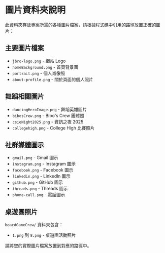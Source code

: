 # 圖片資料夾說明

此資料夾存放專案所需的各種圖片檔案，請根據程式碼中引用的路徑放置正確的圖片：

## 主要圖片檔案

- `jbro-logo.png` - 網站 Logo
- `homeBackground.png` - 首頁背景圖
- `portrait.png` - 個人肖像照
- `about-profile.png` - 關於頁面的個人照片

## 舞蹈相關圖片

- `dancingHeroImage.png` - 舞蹈英雄圖片
- `bibosCrew.png` - Bibo's Crew 團體照
- `csieNight2025.png` - 資訊之夜 2025
- `collegehigh.png` - College High 比賽照片

## 社群媒體圖示

- `gmail.png` - Gmail 圖示
- `instagram.png` - Instagram 圖示
- `facebook.png` - Facebook 圖示
- `linkedin.png` - LinkedIn 圖示
- `github.png` - GitHub 圖示
- `threads.png` - Threads 圖示
- `phone-call.png` - 電話圖示

## 桌遊團照片

`boardGameCrew/` 資料夾包含：

- `1.png` 到 `8.png` - 桌遊團活動照片

請將您的實際圖片檔案放置到對應的路徑中。
